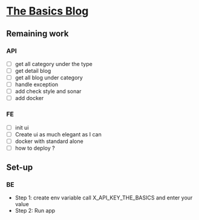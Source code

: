 # [The Basics Blog](https://the-basics.space)

## Remaining work

### API

- [ ] get all category under the type
- [ ] get detail blog
- [ ] get all blog under category
- [ ] handle exception
- [ ] add check style and sonar
- [ ] add docker

### FE

- [ ] init ui
- [ ] Create ui as much elegant as I can
- [ ] docker with standard alone
- [ ] how to deploy ?

## Set-up

### BE

- Step 1: create env variable call X_API_KEY_THE_BASICS and enter your value
- Step 2: Run app
